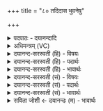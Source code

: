 +++
title = "८० तदिदास भुवनेषु"

+++
<details><summary>पदपाठः - दयानन्दादि</summary>

तत्। इत्। आ॒स॒। भुव॑नेषु। ज्येष्ठ॑म्। यतः॑। ज॒ज्ञे। उ॒ग्रः। त्वे॒षनृ॑म्ण॒ इति॑ त्वे॒षऽनृ॑म्णः। स॒द्यः। ज॒ज्ञा॒नः। निरि॑णाति। शत्रू॑न्। अनु॑। यम्। विश्वे॑। मद॑न्ति। ऊमाः॑। ८०।
</details>

<details><summary>अधिमन्त्रम् (VC)</summary>

- महेन्द्रो देवता
- बृहद्दिव ऋषिः
- पङ्क्तिः
- पञ्चमः
</details>

<details><summary>दयानन्द-सरस्वती (हि) - विषयः</summary>

फिर उसी विषय को अगले मन्त्र में कहा है ॥
</details>

<details><summary>दयानन्द-सरस्वती (हि) - पदार्थः</summary>

पदार्थान्वयभाषाः -  हे मनुष्यो ! (यतः) जिससे (उग्रः) तेज स्वभाववाला (त्वेषनृम्णः) सुन्दर प्रकाशित धन से युक्त वीर पुरुष (जज्ञे) उत्पन्न हुआ, जो (जज्ञानः) उत्पन्न हुआ (शत्रून्) शत्रुओं को (सद्यः) शीघ्र (निरिणाति) निरन्तर मारता है, (विश्वे) सब (ऊमाः) रक्षादि कर्म करनेवाले लोग (यम्) जिसके (अनु) पीछे (मदन्ति) आनन्द करते हैं, (तत्, इत्) वही ब्रह्म परमात्मा (भुवनेषु) लोक-लोकान्तरों में (ज्येष्ठम्) सबसे बड़ा, मान्य और श्रेष्ठ (आस) है, ऐसा तुम जानो ॥८० ॥
</details>

<details><summary>दयानन्द-सरस्वती (हि) - भावार्थः</summary>

भावार्थभाषाः -  हे मनुष्यो ! जिसकी उपासना से शूरवीरता को प्राप्त हो शत्रुओं को मार सकते हैं, जिसकी उपासना कर विद्वान् लोग आनन्दित होके सबको आनन्दित करते हैं, उसी सबसे उत्कृष्ट सबके उपास्य परमेश्वर का सब लोग निश्चय करें ॥८० ॥
</details>

<details><summary>दयानन्द-सरस्वती (सं) - विषयः</summary>

पुनस्तमेव विषयमाह ॥
</details>

<details><summary>दयानन्द-सरस्वती (सं) - पदार्थः</summary>

पदार्थान्वयभाषाः -  हे मनुष्याः ! यत उग्रस्त्वेषनृम्णो वीरो जज्ञे यो जज्ञानः शत्रून् सद्यो निरिणाति विश्वा ऊमा यमनुमदन्ति तदिदेव ब्रह्म भुवनेषु ज्येष्ठमासेति विजानीत ॥८० ॥
</details>

<details><summary>दयानन्द-सरस्वती (सं) - भावार्थः</summary>

भावार्थभाषाः -  हे मनुष्याः ! यस्योपासनाच्छूरा वीरत्वमुपलभ्य शत्रून् हन्तुं शक्नुवन्ति, यमुपास्य विद्वांस आनन्दिता भूत्वा सर्वानानन्दयन्ति, तमेव सर्वोत्कृष्टं सर्वोपास्यं परमेश्वरं सर्वे निश्चिन्वन्तु ॥८० ॥
</details>

<details><summary>सविता जोशी ← दयानन्दः (म) - भावार्थः</summary>

भावार्थभाषाः -  हे माणसांनो ! ज्याची उपासना केल्याने शूरपणा प्राप्त होऊन शत्रूंचा नायनाट करता येतो. ज्याची उपासना केल्याने विद्वान लोक आनंदित होऊन सर्वांना आनंदित करतात. अशा सर्वात उत्कृष्ट व उपास्य असणाऱ्या परमेश्वराला सर्वांनी निश्चितपणे जाणावे.
</details>